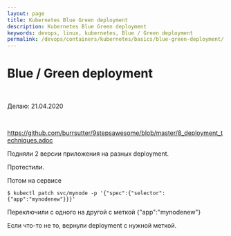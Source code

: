 ```yaml
---
layout: page
title: Kubernetes Blue Green deployment
description: Kubernetes Blue Green deployment
keywords: devops, linux, kubernetes, Blue / Green deployment
permalink: /devops/containers/kubernetes/basics/blue-green-deployment/
---
```


# Blue / Green deployment

<br/>

Делаю:
21.04.2020

<br/>

https://github.com/burrsutter/9stepsawesome/blob/master/8_deployment_techniques.adoc

Подняли 2 версии приложения на разных deployment.

Протестили.

Потом на сервисе

    $ kubectl patch svc/mynode -p '{"spec":{"selector":{"app":"mynodenew"}}}'

Переключили с одного на другой с меткой {"app":"mynodenew"}

Если что-то не то, вернули deployment с нужной меткой.
